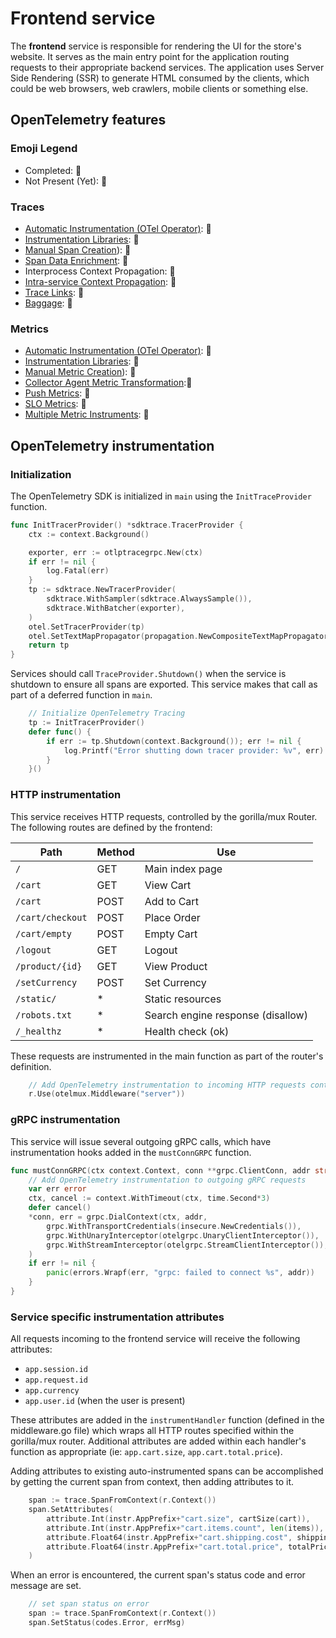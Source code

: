 # Frontend service

The **frontend** service is responsible for rendering the UI for the store's website.
It serves as the main entry point for the application routing requests to their
appropriate backend services.
The application uses Server Side Rendering (SSR) to generate HTML consumed by
the clients, which could be web browsers, web crawlers, mobile clients or something
else.

## OpenTelemetry features

### Emoji Legend

- Completed: :100:
- Not Present (Yet): :red_circle:

### Traces

- [Automatic Instrumentation (OTel
  Operator)](https://github.com/open-telemetry/opentelemetry-operator):
  :red_circle:
- [Instrumentation
  Libraries](https://opentelemetry.io/docs/concepts/instrumenting-library/):
  :100:
- [Manual Span
  Creation](https://github.com/open-telemetry/opentelemetry-specification/blob/main/specification/glossary.md#manual-instrumentation)):
  :red_circle:
- [Span Data
  Enrichment](https://opentelemetry.io/docs/instrumentation/net/manual/#add-tags-to-an-activity):
  :100:
- Interprocess Context Propagation: :100:
- [Intra-service Context
  Propagation](https://opentelemetry.io/docs/instrumentation/java/manual/#context-propagation):
  :red_circle:
- [Trace
  Links](https://github.com/open-telemetry/opentelemetry-specification/blob/main/specification/overview.md#links-between-spans):
  :red_circle:
- [Baggage](https://github.com/open-telemetry/opentelemetry-specification/blob/main/specification/baggage/api.md#overview):
  :red_circle:

### Metrics

- [Automatic Instrumentation (OTel
  Operator)](https://github.com/open-telemetry/opentelemetry-operator):
  :red_circle:
- [Instrumentation
  Libraries](https://opentelemetry.io/docs/concepts/instrumenting-library/):
  :red_circle:
- [Manual Metric
  Creation](https://github.com/open-telemetry/opentelemetry-specification/blob/main/specification/glossary.md#manual-instrumentation)):
  :red_circle:
- [Collector Agent Metric
  Transformation](https://opentelemetry.io/docs/collector/deployment/#agent)::red_circle:
- [Push
  Metrics](https://opentelemetry.io/docs/reference/specification/metrics/sdk/#push-metric-exporter):
  :red_circle:
- [SLO Metrics](https://github.com/openslo/openslo#slo): :red_circle:
- [Multiple Metric
  Instruments](https://opentelemetry.io/docs/reference/specification/metrics/api/#synchronous-and-asynchronous-instruments):
  :red_circle:

## OpenTelemetry instrumentation

### Initialization

The OpenTelemetry SDK is initialized in `main` using the `InitTraceProvider` function.

```go
func InitTracerProvider() *sdktrace.TracerProvider {
    ctx := context.Background()

    exporter, err := otlptracegrpc.New(ctx)
    if err != nil {
        log.Fatal(err)
    }
    tp := sdktrace.NewTracerProvider(
        sdktrace.WithSampler(sdktrace.AlwaysSample()),
        sdktrace.WithBatcher(exporter),
    )
    otel.SetTracerProvider(tp)
    otel.SetTextMapPropagator(propagation.NewCompositeTextMapPropagator(propagation.TraceContext{}, propagation.Baggage{}))
    return tp
}
```

Services should call `TraceProvider.Shutdown()` when the service is shutdown to
ensure all spans are exported.
This service makes that call as part of a deferred function in `main`.

```go
    // Initialize OpenTelemetry Tracing
    tp := InitTracerProvider()
    defer func() {
        if err := tp.Shutdown(context.Background()); err != nil {
            log.Printf("Error shutting down tracer provider: %v", err)
        }
    }()
```

### HTTP instrumentation

This service receives HTTP requests, controlled by the gorilla/mux Router.
The following routes are defined by the frontend:

| Path              | Method | Use                               |
|-------------------|--------|-----------------------------------|
| `/`               | GET    | Main index page                   |
| `/cart`           | GET    | View Cart                         |
| `/cart`           | POST   | Add to Cart                       |
| `/cart/checkout`  | POST   | Place Order                       |
| `/cart/empty`     | POST   | Empty Cart                        |
| `/logout`         | GET    | Logout                            |
| `/product/{id}`   | GET    | View Product                      |
| `/setCurrency`    | POST   | Set Currency                      |
| `/static/`        | *      | Static resources                  |
| `/robots.txt`     | *      | Search engine response (disallow) |
| `/_healthz`       | *      | Health check (ok)                 |

These requests are instrumented in the main function as part of the router's definition.

```go
    // Add OpenTelemetry instrumentation to incoming HTTP requests controlled by the gorilla/mux Router.
    r.Use(otelmux.Middleware("server"))
```

### gRPC instrumentation

This service will issue several outgoing gRPC calls, which have instrumentation
hooks added in the `mustConnGRPC` function.

```go
func mustConnGRPC(ctx context.Context, conn **grpc.ClientConn, addr string) {
    // Add OpenTelemetry instrumentation to outgoing gRPC requests
    var err error
    ctx, cancel := context.WithTimeout(ctx, time.Second*3)
    defer cancel()
    *conn, err = grpc.DialContext(ctx, addr,
        grpc.WithTransportCredentials(insecure.NewCredentials()),
        grpc.WithUnaryInterceptor(otelgrpc.UnaryClientInterceptor()),
        grpc.WithStreamInterceptor(otelgrpc.StreamClientInterceptor()),
    )
    if err != nil {
        panic(errors.Wrapf(err, "grpc: failed to connect %s", addr))
    }
}
```

### Service specific instrumentation attributes

All requests incoming to the frontend service will receive the following attributes:

- `app.session.id`
- `app.request.id`
- `app.currency`
- `app.user.id` (when the user is present)

These attributes are added in the `instrumentHandler` function (defined in the
middleware.go file) which wraps all HTTP routes specified within the
gorilla/mux router.
Additional attributes are added within each handler's function as appropriate
(ie: `app.cart.size`, `app.cart.total.price`).

Adding attributes to existing auto-instrumented spans can be accomplished by
getting the current span from context, then adding attributes to it.

```go
    span := trace.SpanFromContext(r.Context())
    span.SetAttributes(
        attribute.Int(instr.AppPrefix+"cart.size", cartSize(cart)),
        attribute.Int(instr.AppPrefix+"cart.items.count", len(items)),
        attribute.Float64(instr.AppPrefix+"cart.shipping.cost", shippingCostFloat),
        attribute.Float64(instr.AppPrefix+"cart.total.price", totalPriceFloat),
    )
```

When an error is encountered, the current span's status code and error message
are set.

```go
    // set span status on error
    span := trace.SpanFromContext(r.Context())
    span.SetStatus(codes.Error, errMsg)
```
